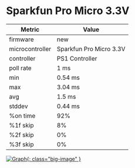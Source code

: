 # Sparkfun Pro Micro 3.3V

| Metric          | Value          |
| --------------- | -------------- |
| firmware        | new            |
| microcontroller | Sparkfun Pro Micro 3.3V |
| controller      | PS1 Controller |
| poll rate       | 1 ms           |
| min             | 0.54 ms        |
| max             | 3.04 ms        |
| avg             | 1.5 ms         |
| stddev          | 0.44 ms        |
| %on time        | 92%            |
| %1f skip        | 8%             |
| %2f skip        | 0%             |
| %3f skip        | 0%             |

[![Graph](../../assets/images/results/santroller_ps1_micro_3v3.png){: class="big-image" }](../../assets/images/results/santroller_ps1_micro_3v3.png)
